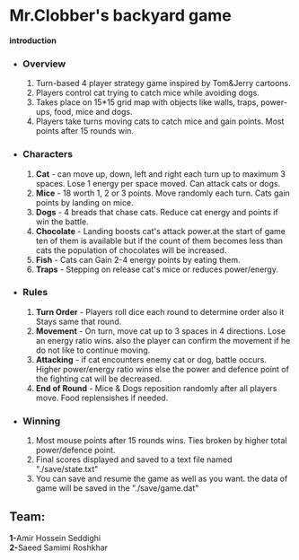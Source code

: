 <h1>Mr.Clobber's backyard game</h1>
<strong>introduction</strong>
<ul>
  <li>
    <h3>Overview</h3>
    <ol>
      <li>Turn-based 4 player strategy game inspired by Tom&Jerry cartoons.</li>
      <li>Players control cat trying to catch mice while avoiding dogs.</li>
      <li>Takes place on 15*15 grid map with objects like walls, traps, power-ups, food, mice and dogs.</li>
      <li>Players take turns moving cats to catch mice and gain points. Most points after 15 rounds win.</li>
    </ol>
  </li>
  <li>
    <h3>Characters</h3>
    <ol>
      <li><strong>Cat</strong> - can move up, down, left and right each turn up to maximum 3 spaces. Lose 1 energy per space moved. Can attack cats or dogs.</li>
      <li><strong>Mice</strong> - 18 worth 1, 2 or 3 points. Move randomly each turn. Cats gain points by landing on mice.</li>
      <li><strong>Dogs</strong> - 4 breads that chase cats. Reduce cat energy and points if win the battle.</li>
      <li><strong>Chocolate</strong> - Landing boosts cat's attack power.at the start of game ten of them is available but if the count of them becomes less than cats the population of chocolates will be increased.</li>
      <li><strong>Fish</strong> - Cats can Gain 2-4 energy points by eating them.</li>
      <li><strong>Traps</strong> - Stepping on release cat's mice or reduces power/energy.</li>
    </ol>
  </li>
  <li>
    <h3>Rules</h3>
    <ol>
      <li><strong>Turn Order</strong> - Players roll dice each round to determine order also it Stays same that round.</li>
      <li><strong>Movement</strong> - On turn, move cat up to 3 spaces in 4 directions. Lose an energy ratio wins. also the player can confirm the movement if he do not like to continue moving.</li>
      <li><strong>Attacking</strong> - if cat encounters enemy cat or dog, battle occurs. Higher power/energy ratio wins else the power and defence point of the fighting cat will be decreased.</li>
      <li><strong>End of Round</strong> - Mice & Dogs reposition randomly after all players move. Food replensishes if needed.</li>
    </ol>
  </li>
  <li>
    <h3>Winning</h3>
    <ol>
      <li>Most mouse points after 15 rounds wins. Ties broken by higher total power/defence point.</li>
      <li>Final scores displayed and saved to a text file named "./save/state.txt"</li>
      <li>You can save and resume the game as well as you want. the data of game will be saved in the "./save/game.dat"</li>
    </ol>
  </li>
</ul>
<h2>Team:</h2>
<a><b>1-</b>Amir Hossein Seddighi</a></br>
<a><b>2-</b>Saeed Samimi Roshkhar</a>
